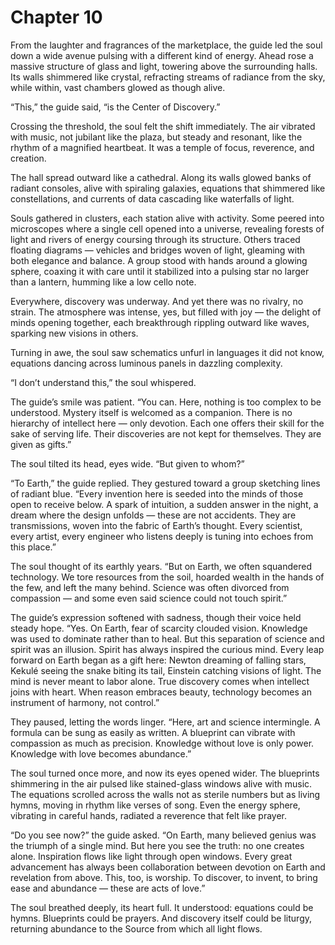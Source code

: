 # Chapter 10

From the laughter and fragrances of the marketplace, the guide led the soul down a wide avenue pulsing with a different kind of energy. Ahead rose a massive structure of glass and light, towering above the surrounding halls. Its walls shimmered like crystal, refracting streams of radiance from the sky, while within, vast chambers glowed as though alive.

“This,” the guide said, “is the Center of Discovery.”

Crossing the threshold, the soul felt the shift immediately. The air vibrated with music, not jubilant like the plaza, but steady and resonant, like the rhythm of a magnified heartbeat. It was a temple of focus, reverence, and creation.

The hall spread outward like a cathedral. Along its walls glowed banks of radiant consoles, alive with spiraling galaxies, equations that shimmered like constellations, and currents of data cascading like waterfalls of light.

Souls gathered in clusters, each station alive with activity. Some peered into microscopes where a single cell opened into a universe, revealing forests of light and rivers of energy coursing through its structure. Others traced floating diagrams — vehicles and bridges woven of light, gleaming with both elegance and balance. A group stood with hands around a glowing sphere, coaxing it with care until it stabilized into a pulsing star no larger than a lantern, humming like a low cello note.

Everywhere, discovery was underway. And yet there was no rivalry, no strain. The atmosphere was intense, yes, but filled with joy — the delight of minds opening together, each breakthrough rippling outward like waves, sparking new visions in others.

Turning in awe, the soul saw schematics unfurl in languages it did not know, equations dancing across luminous panels in dazzling complexity.

“I don’t understand this,” the soul whispered.

The guide’s smile was patient. “You can. Here, nothing is too complex to be understood. Mystery itself is welcomed as a companion. There is no hierarchy of intellect here — only devotion. Each one offers their skill for the sake of serving life. Their discoveries are not kept for themselves. They are given as gifts.”

The soul tilted its head, eyes wide. “But given to whom?”

“To Earth,” the guide replied. They gestured toward a group sketching lines of radiant blue. “Every invention here is seeded into the minds of those open to receive below. A spark of intuition, a sudden answer in the night, a dream where the design unfolds — these are not accidents. They are transmissions, woven into the fabric of Earth’s thought. Every scientist, every artist, every engineer who listens deeply is tuning into echoes from this place.”

The soul thought of its earthly years. “But on Earth, we often squandered technology. We tore resources from the soil, hoarded wealth in the hands of the few, and left the many behind. Science was often divorced from compassion — and some even said science could not touch spirit.”

The guide’s expression softened with sadness, though their voice held steady hope. “Yes. On Earth, fear of scarcity clouded vision. Knowledge was used to dominate rather than to heal. But this separation of science and spirit was an illusion. Spirit has always inspired the curious mind. Every leap forward on Earth began as a gift here: Newton dreaming of falling stars, Kekulé seeing the snake biting its tail, Einstein catching visions of light. The mind is never meant to labor alone. True discovery comes when intellect joins with heart. When reason embraces beauty, technology becomes an instrument of harmony, not control.”

They paused, letting the words linger. “Here, art and science intermingle. A formula can be sung as easily as written. A blueprint can vibrate with compassion as much as precision. Knowledge without love is only power. Knowledge with love becomes abundance.”

The soul turned once more, and now its eyes opened wider. The blueprints shimmering in the air pulsed like stained-glass windows alive with music. The equations scrolled across the walls not as sterile numbers but as living hymns, moving in rhythm like verses of song. Even the energy sphere, vibrating in careful hands, radiated a reverence that felt like prayer.

“Do you see now?” the guide asked. “On Earth, many believed genius was the triumph of a single mind. But here you see the truth: no one creates alone. Inspiration flows like light through open windows. Every great advancement has always been collaboration between devotion on Earth and revelation from above. This, too, is worship. To discover, to invent, to bring ease and abundance — these are acts of love.”

The soul breathed deeply, its heart full. It understood: equations could be hymns. Blueprints could be prayers. And discovery itself could be liturgy, returning abundance to the Source from which all light flows.
